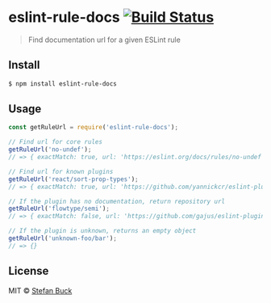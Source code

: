 # eslint-rule-docs [![Build Status](https://travis-ci.com/stefanbuck/eslint-rule-docs.svg?branch=master)](https://travis-ci.com/stefanbuck/eslint-rule-docs)

> Find documentation url for a given ESLint rule


## Install

```bash
$ npm install eslint-rule-docs
```

## Usage

```js
const getRuleUrl = require('eslint-rule-docs');

// Find url for core rules
getRuleUrl('no-undef');
// => { exactMatch: true, url: 'https://eslint.org/docs/rules/no-undef' }

// Find url for known plugins
getRuleUrl('react/sort-prop-types');
// => { exactMatch: true, url: 'https://github.com/yannickcr/eslint-plugin-react/blob/master/docs/rules/sort-prop-types.md' }

// If the plugin has no documentation, return repository url 
getRuleUrl('flowtype/semi');
// => { exactMatch: false, url: 'https://github.com/gajus/eslint-plugin-flowtype' }

// If the plugin is unknown, returns an empty object
getRuleUrl('unknown-foo/bar');
// => {}
```

## License

MIT © [Stefan Buck](http://stefanbuck.com)